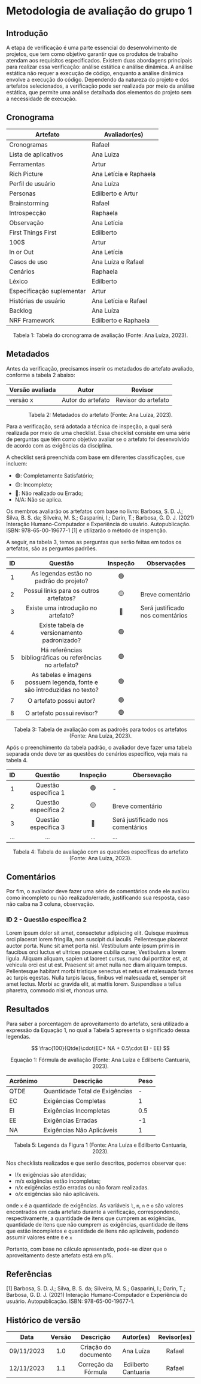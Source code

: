 # Metodologia de avaliação do grupo 1

## Introdução

A etapa de verificação é uma parte essencial do desenvolvimento de projetos, que tem como objetivo garantir que os produtos de trabalho atendam aos requisitos especificados. Existem duas abordagens principais para realizar essa verificação: análise estática e análise dinâmica. A análise estática não requer a execução de código, enquanto a análise dinâmica envolve a execução do código. Dependendo da natureza do projeto e dos artefatos selecionados, a verificação pode ser realizada por meio da análise estática, que permite uma análise detalhada dos elementos do projeto sem a necessidade de execução.

## Cronograma

<center>

| Artefato                  | Avaliador(es)          |
| ------------------------- | ---------------------- |
| Cronogramas               | Rafael                 |
| Lista de aplicativos      | Ana Luiza              |
| Ferramentas               | Artur                  |
| Rich Picture              | Ana Letícia e Raphaela |
| Perfil de usuário         | Ana Luíza              |
| Personas                  | Edilberto e Artur      |
| Brainstorming             | Rafael                 |
| Introspecção              | Raphaela               |
| Observação                | Ana Letícia            |
| First Things First        | Edilberto              |
| 100$                      | Artur                  |
| In or Out                 | Ana Letícia            |
| Casos de uso              | Ana Luíza e Rafael     |
| Cenários                  | Raphaela               |
| Léxico                    | Edilberto              |
| Especificação suplementar | Artur                  |
| Histórias de usuário      | Ana Letícia e Rafael   |
| Backlog                   | Ana Luíza              |
| NRF Framework             | Edilberto e Raphaela   |

</center>

<div style="text-align: center">
<p> Tabela 1: Tabela do cronograma de avaliação (Fonte: Ana Luíza, 2023). </p>
</div>

## Metadados

Antes da verificação, precisamos inserir os metadados do artefato avaliado, conforme a tabela 2 abaixo:

<center>

| Versão avaliada | Autor             | Revisor             |
| --------------- | ----------------- | ------------------- |
| versão x        | Autor do artefato | Revisor do artefato |

</center>

<div style="text-align: center">
<p> Tabela 2: Metadados do artefato (Fonte: Ana Luíza, 2023). </p>
</div>

Para a verificação, será adotada a técnica de inspeção, a qual será realizada por meio de uma checklist. Essa checklist consiste em uma série de perguntas que têm como objetivo avaliar se o artefato foi desenvolvido de acordo com as exigências da disciplina.

A checklist será preenchida com base em diferentes classificações, que incluem:

- 🟢: Completamente Satisfatório;
- 🟡: Incompleto;
- 🔴: Não realizado ou Errado;
- N/A: Não se aplica.

Os membros avaliarão os artefatos com base no livro: Barbosa, S. D. J.; Silva, B. S. da; Silveira, M. S.; Gasparini, I.; Darin, T.; Barbosa, G. D. J. (2021) Interação Humano-Computador e Experiência do usuário. Autopublicação. ISBN: 978-65-00-19677-1 [1] e utilizarão o método de inspenção.

A seguir, na tabela 3, temos as perguntas que serão feitas em todos os artefatos, são as perguntas padrões.

<center>

|  ID   |                                 Questão                                  | Inspeção | Observações                      |
| :---: | :----------------------------------------------------------------------: | :------: | -------------------------------- |
|   1   |                 As legendas estão no padrão do projeto?                  |    🟢     |                                  |
|   2   |                  Possui links para os outros artefatos?                  |    🟡     | Breve comentário                 |
|   3   |                    Existe uma introdução no artefato?                    |    🔴     | Será justificado nos comentários |
|   4   |               Existe tabela de versionamento padronizado?                |    🟢     |                                  |
|   5   |        Há referências bibliográficas ou referências no artefato?         |    🟢     |                                  |
|   6   | As tabelas e imagens possuem legenda, fonte e são introduzidas no texto? |    🟢     |                                  |
|   7   |                         O artefato possui autor?                         |    🟢     |                                  |
|   8   |                        O artefato possui revisor?                        |    🟢     |                                  |

</center>

<div style="text-align: center">
<p> Tabela 3: Tabela de avaliação com as padroẽs para todos os artefatos (Fonte: Ana Luíza, 2023). </p>
</div>

Após o preenchimento da tabela padrão, o avaliador deve fazer uma tabela separada onde deve ter as questões do cenários especifico, veja mais na tabela 4.

<center>

|  ID   |       Questão        | Inspeção | Obersevação                      |
| :---: | :------------------: | :------: | -------------------------------- |
|   1   | Questão específica 1 |    🟢     | -                                |
|   2   | Questão específica 2 |    🟡     | Breve comentário                 |
|   3   | Questão específica 3 |    🔴     | Será justificado nos comentários |
|  ...  |         ...          |   ...    | ...                              |

</center>

<div style="text-align: center">
<p> Tabela 4: Tabela de avaliação com as questões específicas do artefato (Fonte: Ana Luíza, 2023). </p>
</div>

## Comentários

Por fim, o avaliador deve fazer uma série de comentários onde ele avaliou como incompleto ou não realizado/errado, justificando sua resposta, caso não caiba na 3 coluna, observação.

### ID 2 - Questão específica 2

Lorem ipsum dolor sit amet, consectetur adipiscing elit. Quisque maximus orci placerat lorem fringilla, non suscipit dui iaculis. Pellentesque placerat auctor porta. Nunc sit amet porta nisl. Vestibulum ante ipsum primis in faucibus orci luctus et ultrices posuere cubilia curae; Vestibulum a lorem ligula. Aliquam aliquam, sapien ut laoreet cursus, nunc dui porttitor est, at vehicula orci est ut est. Praesent sit amet nulla nec diam aliquam tempus. Pellentesque habitant morbi tristique senectus et netus et malesuada fames ac turpis egestas. Nulla turpis lacus, finibus vel malesuada et, semper sit amet lectus. Morbi ac gravida elit, at mattis lorem. Suspendisse a tellus pharetra, commodo nisi et, rhoncus urna.

## Resultados

Para saber a porcentagem de aproveitamento do artefato, será utilizado a expressão da Equação 1, no qual a Tabela 5 apresenta o significado dessa legendas.


$$ 
\frac{100}{Qtde}\cdot(EC+ NA + 0.5\cdot EI - EE)
$$
<div style="text-align: center">
<p> Equação 1: Fórmula de avaliação (Fonte: Ana Luíza e Edilberto Cantuaria, 2023). </p>
</div>



| Acrônimo | Descrição                      | Peso |
| -------- | ------------------------------ | ---- |
| QTDE     | Quantidade Total de Exigências | -    |
| EC       | Exigências Completas           | 1    |
| EI       | Exigências Incompletas         | 0.5  |
| EE       | Exigências Erradas             | -1   |
| NA       | Exigências Não Aplicáveis      | 1    |


<div style="text-align: center">
<p> Tabela 5: Legenda da Figura 1 (Fonte: Ana Luíza e Edilberto Cantuaria, 2023). </p>
</div>

Nos checklists realizados e que serão descritos, podemos observar que:

- l/x exigências são atendidas;
- m/x exigências estão incompletas;
- n/x exigências estão erradas ou não foram realizadas.
- o/x exigências são não aplicáveis.

onde `x` é a quantidade de exigências. As variáveis `l`, `m`, `n` e `o` são valores encontrados em cada artefato durante a verificação, correspondendo, respectivamente, a quantidade de itens que cumprem as exigências, quantidade de itens que não cumprem as exigências, quantidade de itens que estão incompletos e quantidade de itens não aplicáveis, podendo assumir valores entre `0` e `x`

Portanto, com base no cálculo apresentado, pode-se dizer que o aproveitamento deste artefato está em p%.

<!-- ## Acompanhamento

Para a realização do acompanhamento foi utilzado a fórmula definida na Figura 1 com o entendimento de seus acrônimos na Tabela 5, assim para facilitar o entedimento, além de dois gráficos, IFRAME 1 e com classificação por Artefato e IFRAME 2 utilizando classificação geral, também será apresentado um PDF mais detlhado com as quantidades de exigências especificas.

<iframe width="603" height="371" seamless frameborder="0" scrolling="no" src="https://docs.google.com/spreadsheets/d/e/2PACX-1vSLje-33-4aj4SHcGgK06YSXFkqTMphsVrRFA_sw7TBhmY4shl_1sIMADxWYpCO8zEv6QzwHuF5jCH2/pubchart?oid=1819530955&format=interactive"></iframe>

<div style="text-align: center">
<p> IFRAME 1: Gráfico de Exigências por Artefato(Fonte: Gabriel, 2023). </p>
</div>

<iframe width="600" height="371" seamless frameborder="0" scrolling="no" src="https://docs.google.com/spreadsheets/d/e/2PACX-1vSLje-33-4aj4SHcGgK06YSXFkqTMphsVrRFA_sw7TBhmY4shl_1sIMADxWYpCO8zEv6QzwHuF5jCH2/pubchart?oid=203718475&format=interactive"></iframe>

<div style="text-align: center">
<p> IFRAME 2: Gráfico de Exigências Geral com aplicação da fórmula (Fonte: Gabriel, 2023). </p>
</div>

Para mais detalhamentos como números de exigências completas, incompletas e erradas, o PDF da análise pode ser encontrado no link a seguir: [Clique aqui](../assets/pdfs/tabelaAcompanhamentoV1.pdf) -->

## Referências

[1] Barbosa, S. D. J.; Silva, B. S. da; Silveira, M. S.; Gasparini, I.; Darin, T.; Barbosa, G. D. J. (2021) Interação Humano-Computador e Experiência do usuário. Autopublicação. ISBN: 978-65-00-19677-1.

## Histórico de versão
|    Data    | Versão |      Descrição       |      Autor(es)      | Revisor(es) |
| :--------: | :----: | :------------------: | :-----------------: | :---------: |
| 09/11/2023 |  1.0   | Criação do documento |      Ana Luíza      |   Rafael    |
| 12/11/2023 |  1.1   | Correção da Fórmula  | Edilberto Cantuaria |   Rafael    |
